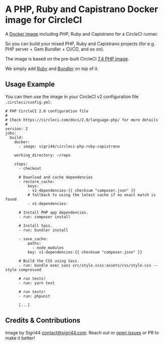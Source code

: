 # A PHP, Ruby and Capistrano Docker image for CircleCI

A [Docker image](https://hub.docker.com/r/sigri44/circleci-php-ruby-capistrano/) including PHP, Ruby and Capistrano for a CircleCI runner.

So you can build your mixed PHP, Ruby and Capistrano projects (for e.g. PHP server + Gem Bundler + CI/CD, and so on).

The image is based on the pre-built CircleCI [7.4 PHP image](https://circleci.com/docs/2.0/circleci-images/#php).

We simply add [Ruby](https://rubygems.org) and [Bundler](http://bundler.io/) on top of it.

## Usage Example

You can then use the image in your CircleCI v2 configuration file `.circleci/config.yml`:

```
# PHP CircleCI 2.0 configuration file
#
# Check https://circleci.com/docs/2.0/language-php/ for more details
#
version: 2
jobs:
  build:
    docker:
      - image: sigri44/circleci-php-ruby-capistrano

    working_directory: ~/repo

    steps:
      - checkout

      # Download and cache dependencies
      - restore_cache:
          keys:
          - v1-dependencies-{{ checksum "composer.json" }}
          # fallback to using the latest cache if no exact match is found
          - v1-dependencies-

      # Install PHP app dependencies.
      - run: composer install

      # Install Sass.
      - run: bundler install

      - save_cache:
          paths:
            - node_modules
          key: v1-dependencies-{{ checksum "composer.json" }}

      # Build the CSS using Sass.
      - run: bundle exec sass src/style.scss:assets/css/style.css --style compressed

      # run tests!
      - run: yarn test

      # run tests!
      - run: phpunit

      [...]
```

## Credits & Contributions

Image by Sigri44 <contact@sigri44.com>. Reach out or [open issues](https://github.com/Sigri44/circleci-php-ruby-capistrano/issues) or PR to make it better!
